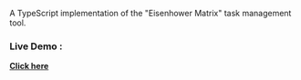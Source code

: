 A TypeScript implementation of the "Eisenhower Matrix" task management tool.

### Live Demo :

**[Click here](https://vandrieu.github.io/eisenhower-matrix/)**
